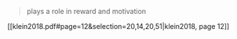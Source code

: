 > plays a role in reward and motivation

[[klein2018.pdf#page=12&selection=20,14,20,51|klein2018, page 12]]